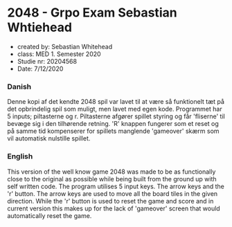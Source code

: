 # 2048 - Grpo Exam Sebastian Whtiehead
- created by: Sebastian Whitehead
- class: MED 1. Semester 2020
- Studie nr: 20204568
- Date: 7/12/2020


### Danish
Denne kopi af det kendte 2048 spil var lavet til at være så funktionelt
tæt på det opbrindelig spil som muligt, men lavet med egen kode. Programmet har 5 inputs; 
piltasterne og r. Piltasterne afgører spillet styring og får 'fliserne' til bevæge sig i den 
tilhørende retning. 'R' knappen fungerer som et reset og på samme tid kompenserer for spillets 
manglende 'gameover' skærm som vil automatisk nulstille spillet.

### English
This version of the well know game 2048 was made to be as functionally close to the original
as possible while being built from the ground up with self written code. The program utilises 5
input keys. The arrow keys and the 'r' button. The arrow keys are used to move all the board
tiles in the given direction. While the 'r' button is used to reset the game and score and in
current version this makes up for the lack of 'gameover' screen that would automatically reset
the game.


